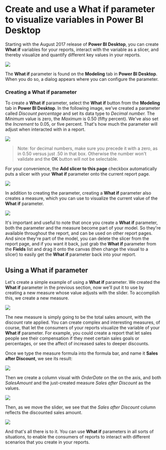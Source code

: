 <properties
   pageTitle="Using What if parameters to visualize variables in Power BI Desktop"
   description="Create your own What if variable to imagine and visualize variables in Power BI reports"
   services="powerbi"
   documentationCenter=""
   authors="davidiseminger"
   manager="erikre"
   backup=""
   editor=""
   tags=""
   qualityFocus="no"
   qualityDate=""/>

<tags
   ms.service="powerbi"
   ms.devlang="NA"
   ms.topic="article"
   ms.tgt_pltfrm="NA"
   ms.workload="powerbi"
   ms.date="10/12/2017"
   ms.author="davidi"/>

# Create and use a What if parameter to visualize variables in Power BI Desktop

Starting with the August 2017 release of **Power BI Desktop**, you can create **What if** variables for your reports, interact with the variable as a slicer, and thereby visualize and quantify different key values in your reports.

![](media/powerbi-desktop-what-if/what-if_01.png)

The **What if** parameter is found on the **Modeling** tab in **Power BI Desktop**. When you do so, a dialog appears where you can configure the parameter.


### Creating a What if parameter

To create a **What if** parameter, select the **What if** button from the **Modeling** tab in **Power BI Desktop**. In the following image, we've created a parameter called *Discount percentage* and set its data type to *Decimal number.* The *Minimum* value is zero, the *Maximum* is 0.50 (fifty percent). We've also set the *Increment* to 0.05, or five percent. That's how much the parameter will adjust when interacted with in a report.

![](media/powerbi-desktop-what-if/what-if_02.png)

> Note: for decimal numbers, make sure you precede it with a zero, as in 0.50 versus just .50 in that box. Otherwise the number won't validate and the **OK** button will not be selectable.

For your convenience, the **Add slicer to this page** checkbox automatically puts a slicer with your **What if** parameter onto the current report page.

![](media/powerbi-desktop-what-if/what-if_03.png)

In addition to creating the parameter, creating a **What if** parameter also creates a measure, which you can use to visualize the current value of the **What if** parameter.

![](media/powerbi-desktop-what-if/what-if_04.png)

It's important and useful to note that once you create a **What if** parameter, both the parameter and the measure become part of your model. So they're available throughout the report, and can be used on other report pages. And since they're part of the model, you can delete the slicer from the report page, and if you want it back, just grab the **What if** parameter from the **Fields** list and drag it onto the canvas (then change the visual to a slicer) to easily get the **What if** parameter back into your report.

## Using a What if parameter

Let's create a simple example of using a **What if** parameter. We created the **What if** parameter in the previous section, now we'll put it to use by creating a new measure whose value adjusts with the slider. To accomplish this, we create a new measure.

![](media/powerbi-desktop-what-if/what-if_05.png)

The new measure is simply going to be the total sales amount, with the discount rate applied. You can create complex and interesting measures, of course, that let the consumers of your reports visualize the variable of your **What if** parameter. For example, you could create a report that let sales people see their compensation if they meet certain sales goals or percentages, or see the affect of increased sales to deeper discounts.

Once we type the measure formula into the formula bar, and name it **Sales after Discount**, we see its result:

![](media/powerbi-desktop-what-if/what-if_06.png)

Then we create a column visual with *OrderDate* on the on the axis, and both *SalesAmount* and the just-created measure *Sales after Discount* as the values.

![](media/powerbi-desktop-what-if/what-if_07.png)

Then, as we move the slider, we see that the *Sales after Discount* column reflects the discounted sales amount.

![](media/powerbi-desktop-what-if/what-if_08.png)


And that's all there is to it. You can use **What if** parameters in all sorts of situations, to enable the consumers of reports to interact with different scenarios that you create in your reports.
